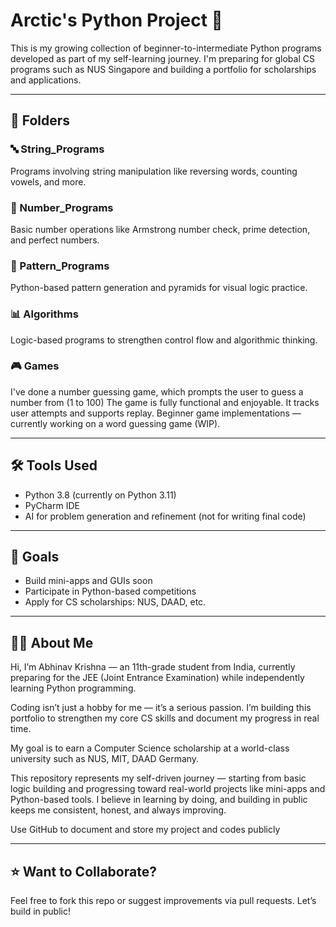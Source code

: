 # Arctic's Python Project 🚀

This is my growing collection of beginner-to-intermediate Python programs developed as part of my self-learning journey.
I'm preparing for global CS programs such as NUS Singapore and building a portfolio for scholarships and applications.

---

## 📁 Folders

### 🔤 String_Programs
Programs involving string manipulation like reversing words, counting vowels, and more.

### 🔢 Number_Programs
Basic number operations like Armstrong number check, prime detection, and perfect numbers.

### 🔷 Pattern_Programs
Python-based pattern generation and pyramids for visual logic practice.

### 📊 Algorithms
Logic-based programs to strengthen control flow and algorithmic thinking.

### 🎮 Games
I've done a number guessing game, which prompts the user to guess a number from (1 to 100)
The game is fully functional and enjoyable. It tracks user attempts and supports replay.
Beginner game implementations — currently working on a word guessing game (WIP).

---

## 🛠️ Tools Used
- Python 3.8 (currently on Python 3.11)
- PyCharm IDE
- AI for problem generation and refinement (not for writing final code)

---

## 📌 Goals
- Build mini-apps and GUIs soon
- Participate in Python-based competitions
- Apply for CS scholarships: NUS, DAAD, etc.

---

## 🧑‍💻 About Me
Hi, I’m Abhinav Krishna — an 11th-grade student from India, currently preparing for the JEE (Joint Entrance Examination) while independently learning Python programming.

Coding isn’t just a hobby for me — it’s a serious passion. I’m building this portfolio to strengthen my core CS skills and document my progress in real time.

My goal is to earn a Computer Science scholarship at a world-class university such as NUS, MIT, DAAD Germany.

This repository represents my self-driven journey — starting from basic logic building and progressing toward real-world projects like mini-apps and Python-based tools.
I believe in learning by doing, and building in public keeps me consistent, honest, and always improving.

Use GitHub to document and store my project and codes publicly

---

## ⭐ Want to Collaborate?
Feel free to fork this repo or suggest improvements via pull requests. Let’s build in public!
